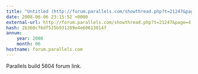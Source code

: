 ```yaml
---
title: "Untitled (http://forum.parallels.com/showthread.php?t=21247&page=4)"
date: 2008-06-06 23:15:52 +0000
external-url: http://forum.parallels.com/showthread.php?t=21247&page=4
hash: 2b360cf6df525b931289e4e60613014f
annum:
    year: 2008
    month: 06
hostname: forum.parallels.com
---
```


Parallels build 5604 forum link. 
